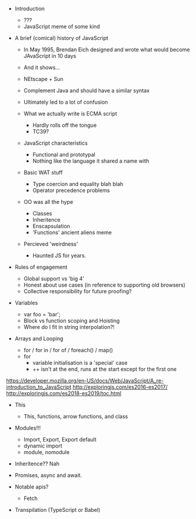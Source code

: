 
- Introduction
    - ???
    - JavaScript meme of some kind

- A brief (comical) history of JavaScript
    - In May 1995, Brendan Eich designed and wrote what would become JAvaScript in 10 days
    - And it shows...
    - NEtscape + Sun
    - Complement Java and should have a similar syntax
    - Ultimately led to a lot of confusion
    - What we actually write is ECMA script
        - Hardly rolls off the tongue
        - TC39?

    - JavaScript characteristics
        - Functional and prototypal
        - Nothing like the language it shared a name with

    - Basic WAT stuff
        - Type coercion and equality blah blah
        - Operator precedence problems

    - OO was all the hype
        - Classes
        - Inheritence
        - Enscapsulation
        - 'Functions' ancient aliens meme

    - Percieved 'weirdness'
        - Haunted JS for years.

- Rules of engagement
    - Global support vs 'big 4'
    - Honest about use cases (in reference to supporting old browsers)
    - Collective responsibility for future proofing?

- Variables
    - var foo = 'bar';
    - Block vs function scoping and Hoisting
    - Where do I fit in string interpolation?!

- Arrays and Looping
    - for / for in / for of / foreach() / map()
    - for
        - variable initialisation is a 'special' case
        - ++ isn't at the end, runs at the start except for the first one


https://developer.mozilla.org/en-US/docs/Web/JavaScript/A_re-introduction_to_JavaScript
http://exploringjs.com/es2016-es2017/
http://exploringjs.com/es2018-es2019/toc.html

- This
    - This, functions, arrow functions, and class

- Modules!!!
    - Import, Export, Export default
    - dynamic import
    - module, nomodule

- Inheritence?? Nah

- Promises, async and await.

- Notable apis?
    - Fetch

- Transpilation (TypeScript or Babel)

